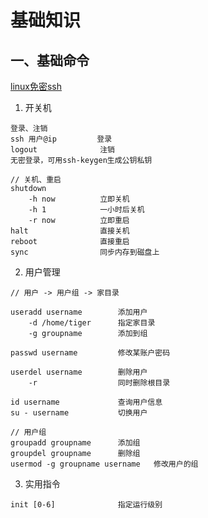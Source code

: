 # 基础知识
## 一、基础命令
[linux免密ssh](https://blog.csdn.net/wenyun_kang/article/details/77413714)
1. 开关机
```
登录、注销
ssh 用户@ip         登录
logout              注销
无密登录，可用ssh-keygen生成公钥私钥

// 关机、重启
shutdown 
    -h now          立即关机
    -h 1            一小时后关机
    -r now          立即重启
halt                直接关机
reboot              直接重启
sync                同步内存到磁盘上
```
2. 用户管理
```
// 用户 -> 用户组 -> 家目录

useradd username        添加用户
    -d /home/tiger      指定家目录
    -g groupname        添加到组

passwd username         修改某账户密码

userdel username        删除用户
    -r                  同时删除根目录

id username             查询用户信息
su - username           切换用户

// 用户组
groupadd groupname      添加组
groupdel groupname      删除组
usermod -g groupname username   修改用户的组

```
3. 实用指令
```
init [0-6]              指定运行级别

```